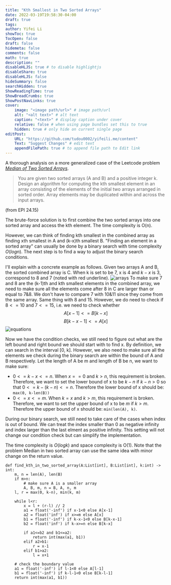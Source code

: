 ```yaml
---
title: "Kth Smallest in Two Sorted Arrays"
date: 2022-03-19T19:58:30-04:00
draft: true
tags:  
author: Yifei Li
showToc: true
TocOpen: false
draft: false
hidemeta: false
comments: false
math: true
description: ""
disableHLJS: true # to disable highlightjs
disableShare: true
disableHLJS: false
hideSummary: false
searchHidden: true
ShowReadingTime: true
ShowBreadCrumbs: true
ShowPostNavLinks: true
cover:
    image: "<image path/url>" # image path/url
    alt: "<alt text>" # alt text
    caption: "<text>" # display caption under cover
    relative: false # when using page bundles set this to true
    hidden: true # only hide on current single page
editPost:
    URL: "https://github.com/tudou0002/yifeili.me/content"
    Text: "Suggest Changes" # edit text
    appendFilePath: true # to append file path to Edit link
---
```

A thorough analysis on a more generalized case of the Leetcode problem [*Median of Two Sorted Arrays*](https://leetcode.com/problems/median-of-two-sorted-arrays/).

> You are given two sorted arrays (A and B) and a positive integer k. Design an algorithm for computing the kth smallest element in an array consisting of the elements of the initial two arrays arranged in sorted order. Array elements may be duplicated within and across the input arrays.

(from EPI 24.15)

The brute-force solution is to first combine the two sorted arrays into one sorted array and access the kth element. The time complexity is O(n). 

However, we can think of finding kth smallest in the combined array as finding xth smallest in A and (k-x)th smallest B. "Finding an element in a sorted array" can usually be done by a binary search with time complexity $O(logn)$. The next step is to find a way to adjust the binary search conditions.

I'll explain with a concrete example as follows. Given two arrays A and B, the sorted combined array is C. When k is set to be 7, x is 4 and $k-x$ is 3, correspond to 8 and 7 (noted with red underline). 
![arrays](/kth_smallest_1.PNG#center)
To make sure 7 and 8 are the (k-1)th and kth smallest elements in the combined array, we need to make sure all the elements come after 8 in C are larger than or equal to 7&8. We don't have to compare 7 with 10&11 since they come from the same array. Same thing with 8 and 15. However, we do need to check if $8<=10$ and $7<=15$, i.e. we need to check whether
$$A[x-1]<=B[k-x]$$
$$B[k-x-1]<=A[x]$$
![equations](/kth_smallest_2.PNG#center)

Now we have the condition checks, we still need to figure out what are the left bound and right bound we should start with to find x. By definition, we can search in the interval [0, k]. However, we also need to make sure all the elements we check during the binary search are within the bound of A and B respectively. Let the length of A be m and length of B be n, we want to make sure:
- $0<=k-x<=n$. When $x==0$ and $k>n$, this requirement is broken. Therefore, we want to set the lower bound of x to be $k-n$ if $k-n>0$ so that $0<=k-(k-n)<=n$. Therefore the lower bound of x should be: `max(0, k-len(B))`
- $0<=x<=m$. When $k=x$ and $k>m$, this requirement is broken. Therefore, we want to set the upper bound of x to be $m$ if $k>m$. Therefore the upper bound of x should be: `min(len(A), k)`.

During our binary search, we still need to take care of the cases when index is out of bound. We can treat the index smaller than 0 as negative infinity and index larger than the last elment as positive infinity. This setting will not change our condition check but can simplify the implementation. 

The time complexity is $O(logk)$ and space complexity is O(1). Note that the problem Median in two sorted array can use the same idea with minor change on the return value.

```python3
def find_kth_in_two_sorted_array(A:List[int], B:List[int], k:int) -> int:
    m, n = len(A), len(B)
    if m>n: 
        # make sure A is a smaller array
        A, B, m, n = B, A, n, m
    l, r = max(0, k-n), min(k, m)

    while l<r:
        x = l + (r-l) // 2
        a1 = float('-inf') if x-1<0 else A[x-1]
        a2 = float('inf') if x>=m else A[x]
        b1 = float('-inf') if k-x-1<0 else B[k-x-1]
        b2 = float('inf') if k-x>=n else B[k-x]
        
        if a1<=b2 and b1<=a2:
            return int(max(a1, b1))
        elif a2>b1:
            r = x-1
        elif b1>a2:
            l = x+1 

    # check the boundary value
    a1 = float('-inf') if l-1<0 else A[l-1]
    b1 = float('-inf') if k-l-1<0 else B[k-l-1]
    return int(max(a1, b1))

```
